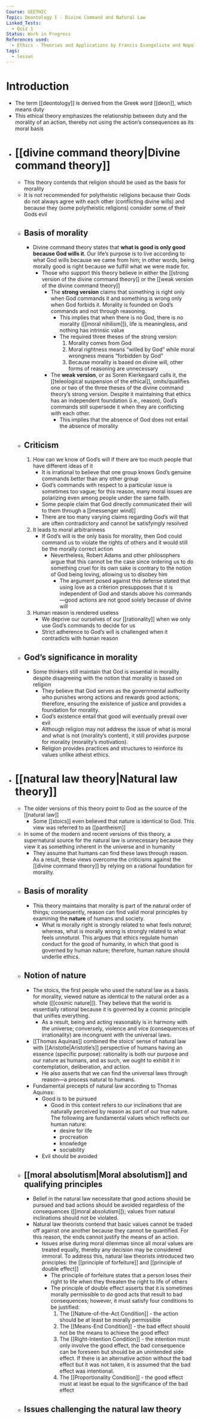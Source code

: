 ```yaml
---
Course: GEETHIC
Topic: Deontology I - Divine Command and Natural Law
Linked_Tests:
  - Quiz 1
Status: Work in Progress
References used:
  - Ethics - Theories and Applications by Francis Evangelista and Napoleon Mabaquiao Jr. (Chapter 4)
tags:
  - lesson
---
```


# Introduction
- The term [[deontology]] is derived from the Greek word [[deon]], which means duty
- This ethical theory emphasizes the relationship between duty and the morality of an action, thereby not using the action’s consequences as its moral basis
- # [[divine command theory|Divine command theory]]
	- This theory contends that religion should be used as the basis for morality
	- It is not recommended for polytheistic religions because their Gods do not always agree with each other (conflicting divine wills) and because they (some polytheistic religions) consider some of their Gods evil
	- ## Basis of morality
		- Divine command theory states that **what is good is only good because God wills it**. Our life’s purpose is to live according to what God wills because we came from him; in other words, being morally good is right because we fulfill what we were made for.
			- Those who support this theory believe in either the [[strong version of the divine command theory]] or the [[weak version of the divine command theory]]
				- The **strong version** claims that something is right only when God commands it and something is wrong only when God forbids it. Morality is founded on God’s commands and not through reasoning.
					- This implies that when there is no God, there is no morality ([[moral nihilism]]), life is meaningless, and nothing has intrinsic value
					- The required three theses of the strong version:
						1. Morality comes from God
						2. Moral rightness means “willed by God” while moral wrongness means “forbidden by God”
						3. Because morality is based on divine will, other forms of reasoning are unnecessary
				- The **weak version**, or as Soren Kierkegaard calls it, the [[teleological suspension of the ethical]], omits/qualifies one or two of the three theses of the divine command theory’s strong version. Despite it maintaining that ethics has an independent foundation (i.e., reason), God’s commands still supersede it when they are conflicting with each other.
					- This implies that the absence of God does not entail the absence of morality
	- ## Criticism
		1. How can we know of God’s will if there are too much people that have different ideas of it
			- It is irrational to believe that one group knows God’s genuine commands better than any other group
			- God’s commands with respect to a particular issue is sometimes too vague; for this reason, many moral issues are polarizing even among people under the same faith.
			- Some people claim that God directly communicated their will to them through a [[messenger wind]]
			- There are too many varying claims regarding God’s will that are often contradictory and cannot be satisfyingly resolved
		2. It leads to moral arbitrariness
			- If God’s will is the only basis for morality, then God could command us to violate the rights of others and it would still be the morally correct action
				- Nevertheless, Robert Adams and other philosophers argue that this cannot be the case since ordering us to do something cruel for its own sake is contrary to the notion of God being loving, allowing us to disobey him
					- The argument posed against this defense stated that using love as a criterion presupposes that it is independent of God and stands above his commands—good actions are not good solely because of divine will
		3. Human reason is rendered useless
			- We deprive our ourselves of our [[rationality]] when we only use God’s commands to decide for us
			- Strict adherence to God’s will is challenged when it contradicts with human reason
	- ## God’s significance in morality
		- Some thinkers still maintain that God is essential in morality despite disagreeing with the notion that morality is based on religion
			- They believe that God serves as the governmental authority who punishes wrong actions and rewards good actions; therefore, ensuring the existence of justice and provides a foundation for morality.
			- God’s existence entail that good will eventually prevail over evil
			- Although religion may not address the issue of what is moral and what is not (morality’s content), it still provides purpose for morality (morality’s motivation).
			- Religion provides practices and structures to reinforce its values unlike atheist ethics.
- # [[natural law theory|Natural law theory]]
	- The older versions of this theory point to God as the source of the [[natural law]]
		- Some [[stoics]] even believed that nature is identical to God. This view was referred to as [[pantheism]]
	- In some of the modern and recent versions of this theory, a supernatural source for the natural law is unnecessary because they view it as something inherent in the universe and in humanity
		- They assume that humans can find these laws through reason. As a result, these views overcome the criticisms against the [[divine command theory]] by relying on a rational foundation for morality.
	- ## Basis of morality
		- This theory maintains that morality is part of the natural order of things; consequently, reason can find valid moral principles by examining the **nature** of humans and society.
			- What is morally right is strongly related to what feels *natural*; whereas, what is morally wrong is strongly related to what feels *unnatural*. This argues that ethics regulate human conduct for the good of humanity, in which that good is governed by human nature; therefore, human nature should underlie ethics.
	- ## Notion of nature
		- The stoics, the first people who used the natural law as a basis for morality, viewed nature as identical to the natural order as a whole ([[cosmic nature]]). They believe that the world is essentially rational because it is governed by a cosmic principle that unifies everything.
			- As a result, being and acting reasonably is in harmony with the universe; conversely, violence and vice (consequences of irrationality) are incongruent with the universal laws.
		- [[Thomas Aquinas]] combined the stoics’ sense of natural law with [[Aristotle|Aristotle’s]] perspective of humans having an essence (specific purpose): rationality is both our purpose and our nature as humans, and as such, we ought to exhibit it in contemplation, deliberation, and action.
			- He also asserts that we can find the universal laws through reason—a process natural to humans.
		- Fundamental precepts of natural law according to Thomas Aquinas:
			- Good is to be pursued
				- Good in this context refers to our inclinations that are naturally perceived by reason as part of our true nature. The following are fundamental values which reflects our human nature:
					- desire for life
					- procreation
					- knowledge
					- sociability
			- Evil should be avoided
	- ## [[moral absolutism|Moral absolutism]] and qualifying principles
		- Belief in the natural law necessitate that good actions should be pursued and bad actions should be avoided regardless of the consequences ([[moral absolutism]]); values from natural inclinations should not be violated.
		- Natural law theorists contend that basic values cannot be traded off against one another because they cannot be quantified. For this reason, the ends cannot justify the means of an action.
			- Issues arise during moral dilemmas since all moral values are treated equally, thereby any decision may be considered immoral. To address this, natural law theorists introduced two principles: the [[principle of forfeiture]] and [[principle of double effect]]
				- The principle of forfeiture states that a person loses their right to life when they threaten the right to life of others
				- The principle of double effect asserts that it is sometimes morally permissible to do good acts that result to bad consequences; however, it must satisfy four conditions to be justified:
					1. The [[Nature-of-the-Act Condition]] - the action should be at least be morally permissible
					2. The [[Means-End Condition]] - the bad effect should not be the means to achieve the good effect
					3. The [[Right-Intention Condition]] - the intention must only involve the good effect, the bad consequence can be foreseen but should be an unintended side effect. If there is an alternative action without the bad effect but it was not taken, it is assumed that the bad effect was intentional.
					4. The [[Proportionality Condition]] - the good effect must at least be equal to the significance of the bad effect
	- ## Issues challenging the natural law theory